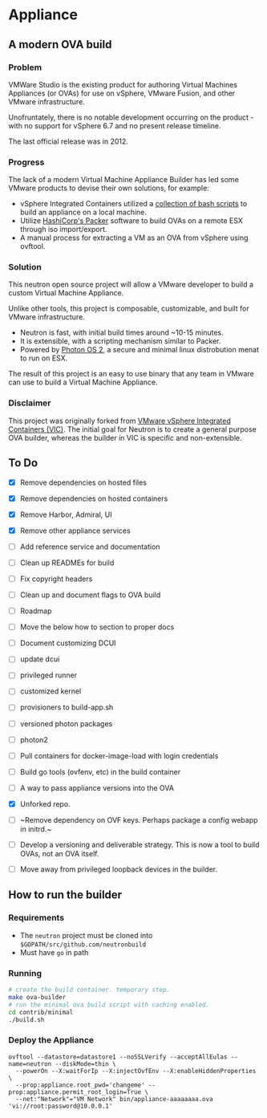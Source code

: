# Appliance

## A modern OVA build

### Problem 

VMWare Studio is the existing product for authoring Virtual Machines Appliances (or OVAs) for use on vSphere, VMware Fusion, and other VMware infrastructure.

Unofruntately, there is no notable development occurring on the product - with no support for vSphere 6.7 and no present release timeline. 

The last official release was in 2012. 

### Progress

The lack of a modern Virtual Machine Appliance Builder has led some VMware products to devise their own solutions, for example:

- vSphere Integrated Containers utilized a [collection of bash scripts](https://github.com/vmware/vic-product) to build an appliance on a local machine.
- Utilize [HashiCorp's Packer](https://github.com/hashicorp/packer) software to build OVAs on a remote ESX through iso import/export.
- A manual process for extracting a VM as an OVA from vSphere using ovftool.

### Solution

This neutron open source project will allow a VMware developer to build a custom Virtual Machine Appliance. 

Unlike other tools, this project is composable, customizable, and built for VMware infrastructure.

- Neutron is fast, with initial build times around ~10-15 minutes.
- It is extensible, with a scripting mechanism similar to Packer.
- Powered by [Photon OS 2](https://github.com/vmware/photon/wiki/What-is-New-in-Photon-OS-2.0), a secure and minimal linux distrobution menat to run on ESX.

The result of this project is an easy to use binary that any team in VMware can use to build a Virtual Machine Appliance.


### Disclaimer

This project was originally forked from [VMware vSphere Integrated Containers (VIC)](https://github.com/vmware/vic-product). The initial goal for Neutron is to create a general purpose OVA builder, whereas the builder in VIC is specific and non-extensible. 

## To Do

- [x] Remove dependencies on hosted files
- [x] Remove dependencies on hosted containers
- [x] Remove Harbor, Admiral, UI
- [x] Remove other appliance services
- [ ] Add reference service and documentation
- [ ] Clean up READMEs for build
- [ ] Fix copyright headers
- [ ] Clean up and document flags to OVA build
- [ ] Roadmap
- [ ] Move the below how to section to proper docs
- [ ] Document customizing DCUI

- [ ] update dcui
- [ ] privileged runner
- [ ] customized kernel
- [ ] provisioners to build-app.sh
- [ ] versioned photon packages
- [ ] photon2
- [ ] Pull containers for docker-image-load with login credentials
- [ ] Build go tools (ovfenv, etc) in the build container
- [ ] A way to pass appliance versions into the OVA
- [x] Unforked repo.
- [ ] ~Remove dependency on OVF keys. Perhaps package a config webapp in initrd.~
- [ ] Develop a versioning and deliverable strategy. This is now a tool to build OVAs, not an OVA itself.
- [ ] Move away from privileged loopback devices in the builder.

## How to run the builder

### Requirements

- The `neutron` project must be cloned into `$GOPATH/src/github.com/neutronbuild`
- Must have `go` in path

### Running

```bash
# create the build container. temporary step.
make ova-builder
# run the minimal ova build script with caching enabled.
cd contrib/minimal
./build.sh
```

### Deploy the Appliance

```
ovftool --datastore=datastore1 --noSSLVerify --acceptAllEulas --name=neutron --diskMode=thin \
  --powerOn --X:waitForIp --X:injectOvfEnv --X:enableHiddenProperties \
  --prop:appliance.root_pwd='changeme' --prop:appliance.permit_root_login=True \
  --net:"Network"="VM Network" bin/appliance-aaaaaaaa.ova 'vi://root:password@10.0.0.1'
```
